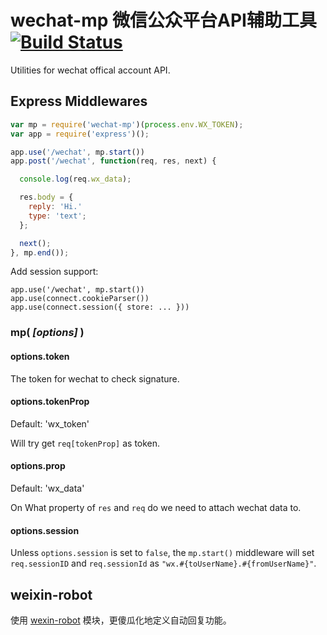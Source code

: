 # wechat-mp 微信公众平台API辅助工具 [![Build Status](https://travis-ci.org/node-webot/wechat-mp.png?branch=master)](https://travis-ci.org/node-webot/wechat-mp)

Utilities for wechat offical account API.

## Express Middlewares

```javascript
var mp = require('wechat-mp')(process.env.WX_TOKEN);
var app = require('express')();

app.use('/wechat', mp.start())
app.post('/wechat', function(req, res, next) {

  console.log(req.wx_data);

  res.body = {
    reply: 'Hi.'
    type: 'text';
  };

  next();
}, mp.end());
```

Add session support:

```
app.use('/wechat', mp.start())
app.use(connect.cookieParser())
app.use(connect.session({ store: ... }))
```

### mp( *[options]* )


#### options.token

The token for wechat to check signature.

#### options.tokenProp

Default: 'wx\_token'

Will try get `req[tokenProp]` as token.

#### options.prop

Default: 'wx\_data'

On What property of `res` and `req` do we need to attach wechat data to.

#### options.session

Unless `options.session` is set to `false`,
the `mp.start()` middleware will set `req.sessionID` and `req.sessionId`
as `"wx.#{toUserName}.#{fromUserName}"`.


## weixin-robot

使用 [wexin-robot](https://github.com/node-webot/weixin-robot) 模块，更傻瓜化地定义自动回复功能。
